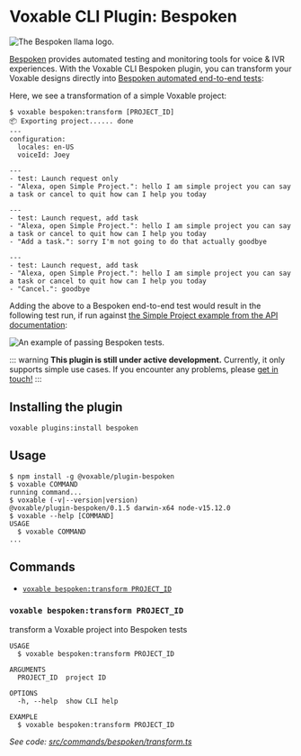 # Voxable CLI Plugin: Bespoken

![The Bespoken llama logo.](/images/bespoken/bespoken-logo.png)

[Bespoken](https://bespoken.io/) provides automated testing and monitoring tools for voice & IVR experiences. With the Voxable CLI Bespoken plugin, you can transform your Voxable designs directly into [Bespoken automated end-to-end tests](https://read.bespoken.io/end-to-end/getting-started/):

Here, we see a transformation of a simple Voxable project:

```sh-session
$ voxable bespoken:transform [PROJECT_ID]
📦 Exporting project...... done
---
configuration:
  locales: en-US
  voiceId: Joey

---
- test: Launch request only
- "Alexa, open Simple Project.": hello I am simple project you can say a task or cancel to quit how can I help you today

---
- test: Launch request, add task
- "Alexa, open Simple Project.": hello I am simple project you can say a task or cancel to quit how can I help you today
- "Add a task.": sorry I'm not going to do that actually goodbye

---
- test: Launch request, add task
- "Alexa, open Simple Project.": hello I am simple project you can say a task or cancel to quit how can I help you today
- "Cancel.": goodbye
```
Adding the above to a Bespoken end-to-end test would result in the following test run, if run against [the Simple Project example from the API documentation](../api/):

![An example of passing Bespoken tests.](/images/bespoken/bespoken-example.png)

::: warning
**This plugin is still under active development.** Currently, it only supports simple use cases. If you encounter any problems, please [get in touch!](../contributing/community.md)
:::

## Installing the plugin

```sh-session
voxable plugins:install bespoken
```

## Usage

<!-- usage -->
```sh-session
$ npm install -g @voxable/plugin-bespoken
$ voxable COMMAND
running command...
$ voxable (-v|--version|version)
@voxable/plugin-bespoken/0.1.5 darwin-x64 node-v15.12.0
$ voxable --help [COMMAND]
USAGE
  $ voxable COMMAND
...
```
<!-- usagestop -->
## Commands
<!-- commands -->
* [`voxable bespoken:transform PROJECT_ID`](#voxable-bespokentransform-project_id)

### `voxable bespoken:transform PROJECT_ID`

transform a Voxable project into Bespoken tests

```
USAGE
  $ voxable bespoken:transform PROJECT_ID

ARGUMENTS
  PROJECT_ID  project ID

OPTIONS
  -h, --help  show CLI help

EXAMPLE
  $ voxable bespoken:transform PROJECT_ID
```

_See code: [src/commands/bespoken/transform.ts](https://github.com/voxable/cli/blob/v0.1.5/src/commands/bespoken/transform.ts)_
<!-- commandsstop -->
